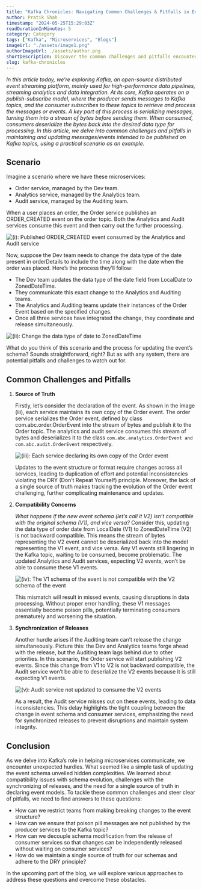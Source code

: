 ```yaml
---
title: "Kafka Chronicles: Navigating Common Challenges & Pitfalls in Event Schema Evolution"
author: Pratik Shah
timestamp: "2024-05-25T15:29:03Z"
readDurationInMinutes: 5
category: Category
tags: ["Kafka", "Microservices", "Blogs"]
imageUrl: "./assets/image1.png"
authorImageUrl: ./assets/author.png
shortDescription: Discover the common challenges and pitfalls encountered when evolving Kafka event schemas through a practical scenario.
slug: kafka-chronicles
---
```


_In this article today, we’re exploring Kafka, an open-source distributed event streaming platform, mainly used for high-performance data pipelines, streaming analytics and data integration. At its core, Kafka operates on a publish-subscribe model, where the producer sends messages to Kafka topics, and the consumer subscribes to these topics to retrieve and process the messages or events. A key part of this process is serializing messages, turning them into a stream of bytes before sending them. When consumed, consumers deserialize the bytes back into the desired data type for processing._
_In this article, we delve into common challenges and pitfalls in maintaining and updating messages/events intended to be published on Kafka topics, using a practical scenario as an example._

## Scenario

Imagine a scenario where we have these microservices:

- Order service, managed by the Dev team.
- Analytics service, managed by the Analytics team.
- Audit service, managed by the Auditing team.

When a user places an order, the Order service publishes an ORDER_CREATED event on the order topic. Both the Analytics and Audit services consume this event and then carry out the further processing.

![(i): Published ORDER_CREATED event consumed by the Analytics and Audit service](./assets/image2.png)

Now, suppose the Dev team needs to change the data type of the date present in orderDetails to include the time along with the date when the order was placed. Here’s the process they’ll follow:

- The Dev team updates the data type of the date field from LocalDate to ZonedDateTime.
- They communicate this exact change to the Analytics and Auditing teams.
- The Analytics and Auditing teams update their instances of the Order Event based on the specified changes.
- Once all three services have integrated the change, they coordinate and release simultaneously.

![(ii): Change the data type of date to ZonedDateTime](./assets/image3.png)

What do you think of this scenario and the process for updating the event’s schema? Sounds straightforward, right? But as with any system, there are potential pitfalls and challenges to watch out for.

## Common Challenges and Pitfalls

1. **Source of Truth**

   Firstly, let’s consider the declaration of the event. As shown in the image (iii), each service maintains its own copy of the Order event. The order service serializes the Order event, defined by class com.abc.order.OrderEvent into the stream of bytes and publish it to the Order topic. The analytics and audit service consumes this stream of bytes and deserializes it to the class `com.abc.analytics.OrderEvent and com.abc.audit.OrderEvent` respectively.

   ![(iii): Each service declaring its own copy of the Order event](./assets/image4.png)

   Updates to the event structure or format require changes across all services, leading to duplication of effort and potential inconsistencies violating the DRY (Don’t Repeat Yourself) principle. Moreover, the lack of a single source of truth makes tracking the evolution of the Order event challenging, further complicating maintenance and updates.

2. **Compatibility Concerns**

   _What happens if the new event schema (let’s call it V2) isn’t compatible with the original schema (V1), and vice versa?_
   Consider this, updating the data type of order date from LocalDate (V1) to ZonedDateTime (V2) is not backward compatible. This means the stream of bytes representing the V2 event cannot be deserialized back into the model representing the V1 event, and vice versa. Any V1 events still lingering in the Kafka topic, waiting to be consumed, become problematic. The updated Analytics and Audit services, expecting V2 events, won’t be able to consume these V1 events.

   ![(iv): The V1 schema of the event is not compatible with the V2 schema of the event](./assets/image5.png)

   This mismatch will result in missed events, causing disruptions in data processing. Without proper error handling, these V1 messages essentially become poison pills, potentially terminating consumers prematurely and worsening the situation.

3. **Synchronization of Releases**

   Another hurdle arises if the Auditing team can’t release the change simultaneously. Picture this: the Dev and Analytics teams forge ahead with the release, but the Auditing team lags behind due to other priorities. In this scenario, the Order service will start publishing V2 events. Since this change from V1 to V2 is not backward compatible, the Audit service won’t be able to deserialize the V2 events because it is still expecting V1 events.

   ![(v): Audit service not updated to consume the V2 events](./assets/image6.png)

   As a result, the Audit service misses out on these events, leading to data inconsistencies. This delay highlights the tight coupling between the change in event schema and consumer services, emphasizing the need for synchronized releases to prevent disruptions and maintain system integrity.

## Conclusion

As we delve into Kafka’s role in helping microservices communicate, we encounter unexpected hurdles. What seemed like a simple task of updating the event schema unveiled hidden complexities. We learned about compatibility issues with schema evolution, challenges with the synchronizing of releases, and the need for a single source of truth in declaring event models. To tackle these common challenges and steer clear of pitfalls, we need to find answers to these questions:

- How can we restrict teams from making breaking changes to the event structure?
- How can we ensure that poison pill messages are not published by the producer services to the Kafka topic?
- How can we decouple schema modification from the release of consumer services so that changes can be independently released without waiting on consumer services?
- How do we maintain a single source of truth for our schemas and adhere to the DRY principle?

In the upcoming part of the blog, we will explore various approaches to address these questions and overcome these obstacles.
